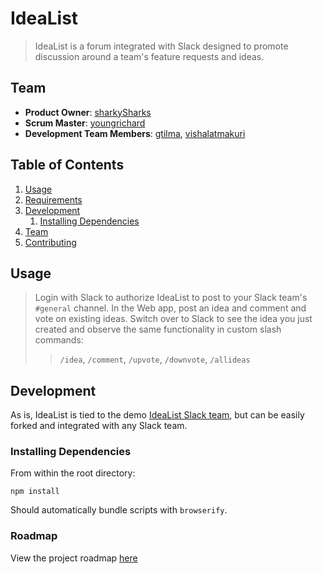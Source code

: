 # IdeaList

> IdeaList is a forum integrated with Slack designed to promote discussion around a team's feature requests and ideas.

## Team

  - __Product Owner__: [sharkySharks](https://github.com/sharkySharks)
  - __Scrum Master__: [youngrichard](https://github.com/youngrichard)
  - __Development Team Members__: [gtilma](https://github.com/gtilma), [vishalatmakuri](https://github.com/vishalatmakuri)

## Table of Contents

1. [Usage](#Usage)
1. [Requirements](#requirements)
1. [Development](#development)
    1. [Installing Dependencies](#installing-dependencies)
1. [Team](#team)
1. [Contributing](#contributing)

## Usage

> Login with Slack to authorize IdeaList to post to your Slack team's `#general` channel. In the Web app, post an idea and comment and vote on existing ideas. Switch over to Slack to see the idea you just created and observe the same functionality in custom slash commands:
>> `/idea`, `/comment`, `/upvote`, `/downvote`, `/allideas`

## Development

As is, IdeaList is tied to the demo [IdeaList Slack team](https://idealist-slack.herokuapp.com), but can be easily forked and integrated with any Slack team.

### Installing Dependencies

From within the root directory:

```
npm install
```

Should automatically bundle scripts with `browserify`.

### Roadmap

View the project roadmap [here](https://github.com/idealists/idea-list/issues)

